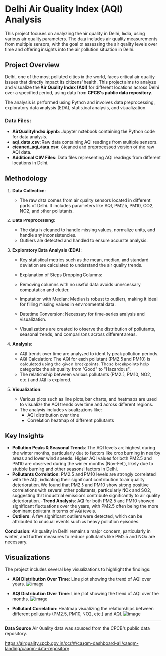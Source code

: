 # Delhi Air Quality Index (AQI) Analysis

This project focuses on analyzing the air quality in Delhi, India, using various air quality parameters. The data includes air quality measurements from multiple sensors, with the goal of assessing the air quality levels over time and offering insights into the air pollution situation in Delhi.

## Project Overview

Delhi, one of the most polluted cities in the world, faces critical air quality issues that directly impact its citizens' health. This project aims to analyze and visualize the **Air Quality Index (AQI)** for different locations across Delhi over a specified period, using data from **CPCB's public data repository**.

The analysis is performed using Python and involves data preprocessing, exploratory data analysis (EDA), statistical analysis, and visualization.

### Data Files:
- **AirQualityIndex.ipynb**: Jupyter notebook containing the Python code for data analysis.
- **aqi_data.csv**: Raw data containing AQI readings from multiple sensors.
- **cleaned_aqi_data.csv**: Cleaned and preprocessed version of the raw AQI data.
- **Additional CSV Files**: Data files representing AQI readings from different locations in Delhi.

## Methodology

1. **Data Collection**:
   - The raw data comes from air quality sensors located in different parts of Delhi. It includes parameters like AQI, PM2.5, PM10, CO2, NO2, and other pollutants.
   
2. **Data Preprocessing**:
   - The data is cleaned to handle missing values, normalize units, and handle any inconsistencies.
   - Outliers are detected and handled to ensure accurate analysis.

3. **Exploratory Data Analysis (EDA)**:
   - Key statistical metrics such as the mean, median, and standard deviation are calculated to understand the air quality         trends.
   - Explanation of Steps Dropping Columns:
   -    Removing columns with no useful data avoids unnecessary computation and clutter.
   -    Imputation with Median: Median is robust to outliers, making it ideal for filling missing values in environmental             data.
   -    Datetime Conversion: Necessary for time-series analysis and visualization.
     
   - Visualizations are created to observe the distribution of pollutants, seasonal trends, and comparisons across different       areas.

4. **Analysis**:
   - AQI trends over time are analyzed to identify peak pollution periods.
   - AQI Calculation:
The AQI for each pollutant (PM2.5 and PM10) is calculated using the given breakpoints. These breakpoints help categorize the air quality from "Good" to "Hazardous".
   - The relationship between various pollutants (PM2.5, PM10, NO2, etc.) and AQI is explored.

5. **Visualization**:
   - Various plots such as line plots, bar charts, and heatmaps are used to visualize the AQI trends over time and across different regions.
   - The analysis includes visualizations like:
     - AQI distribution over time
     - Correlation heatmap of different pollutants

## Key Insights

- **Pollution Peaks & Seasonal Trends**: The AQI levels are highest during the winter months, particularly due to factors like crop burning in nearby areas and lower wind speeds. Higher AQI values for both PM2.5 and PM10 are observed during the winter months (Nov-Feb), likely due to stubble burning and other seasonal factors in Delhi.
- **Pollutants Correlation**: PM2.5 and PM10 levels are strongly correlated with the AQI, indicating their significant contribution to air quality deterioration. We found that PM2.5 and PM10 show strong positive correlations with several other pollutants, particularly NOx and SO2, suggesting that industrial emissions contribute significantly to air quality deterioration.
-**Trend Analysis**: AQI for both PM2.5 and PM10 showed significant fluctuations over the years, with PM2.5 often being the more dominant pollutant in terms of AQI levels.
- **Outliers**: A few significant outliers were detected, which can be attributed to unusual events such as heavy pollution episodes.

**Conclusion**: Air quality in Delhi remains a major concern, particularly in winter, and further measures to reduce pollutants like PM2.5 and NOx are necessary.

## Visualizations

The project includes several key visualizations to highlight the findings:

- **AQI Distribution Over Time**: Line plot showing the trend of AQI over years.
  ![image](https://github.com/user-attachments/assets/2aaea991-3ff0-4132-9dae-69b9d4886035)

- **AQI Distribution Over Time**: Line plot showing the trend of AQI over the months.
  ![image](https://github.com/user-attachments/assets/60223d04-02e4-4988-843b-3ba34fba799b)


- **Pollutant Correlation**: Heatmap visualizing the relationships between different pollutants (PM2.5, PM10, NO2, etc.) and AQI.
![image](https://github.com/user-attachments/assets/e1082d66-fed9-4f06-8999-9c6d23c545b3)


---

**Data Source**  Air Quality data was sourced from the CPCB's public data repository.

https://airquality.cpcb.gov.in/ccr/#/caaqm-dashboard-all/caaqm-landing/caaqm-data-repository
